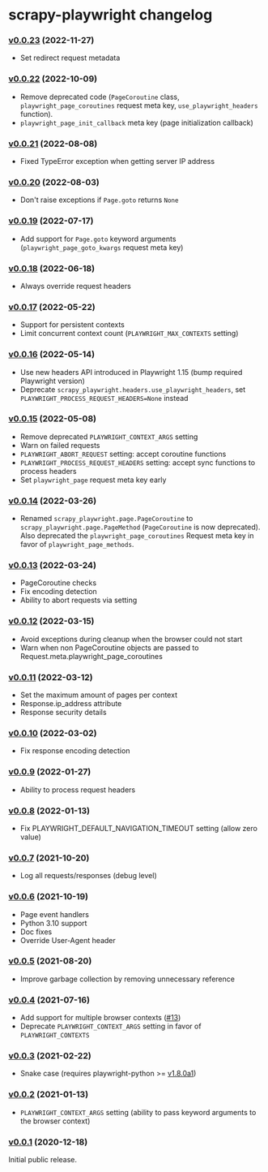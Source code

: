 # scrapy-playwright changelog

### [v0.0.23](https://github.com/scrapy-plugins/scrapy-playwright/releases/tag/v0.0.23) (2022-11-27)

* Set redirect request metadata


### [v0.0.22](https://github.com/scrapy-plugins/scrapy-playwright/releases/tag/v0.0.22) (2022-10-09)

* Remove deprecated code (`PageCoroutine` class, `playwright_page_coroutines` request meta key,
  `use_playwright_headers` function).
* `playwright_page_init_callback` meta key (page initialization callback)


### [v0.0.21](https://github.com/scrapy-plugins/scrapy-playwright/releases/tag/v0.0.21) (2022-08-08)

* Fixed TypeError exception when getting server IP address


### [v0.0.20](https://github.com/scrapy-plugins/scrapy-playwright/releases/tag/v0.0.20) (2022-08-03)

* Don't raise exceptions if `Page.goto` returns `None`


### [v0.0.19](https://github.com/scrapy-plugins/scrapy-playwright/releases/tag/v0.0.19) (2022-07-17)

* Add support for `Page.goto` keyword arguments (`playwright_page_goto_kwargs` request meta key)


### [v0.0.18](https://github.com/scrapy-plugins/scrapy-playwright/releases/tag/v0.0.18) (2022-06-18)

* Always override request headers


### [v0.0.17](https://github.com/scrapy-plugins/scrapy-playwright/releases/tag/v0.0.17) (2022-05-22)

* Support for persistent contexts
* Limit concurrent context count (`PLAYWRIGHT_MAX_CONTEXTS` setting)


### [v0.0.16](https://github.com/scrapy-plugins/scrapy-playwright/releases/tag/v0.0.16) (2022-05-14)

* Use new headers API introduced in Playwright 1.15 (bump required Playwright version)
* Deprecate `scrapy_playwright.headers.use_playwright_headers`, set `PLAYWRIGHT_PROCESS_REQUEST_HEADERS=None` instead


### [v0.0.15](https://github.com/scrapy-plugins/scrapy-playwright/releases/tag/v0.0.15) (2022-05-08)

* Remove deprecated `PLAYWRIGHT_CONTEXT_ARGS` setting
* Warn on failed requests
* `PLAYWRIGHT_ABORT_REQUEST` setting: accept coroutine functions
* `PLAYWRIGHT_PROCESS_REQUEST_HEADERS` setting: accept sync functions to process headers
* Set `playwright_page` request meta key early


### [v0.0.14](https://github.com/scrapy-plugins/scrapy-playwright/releases/tag/v0.0.14) (2022-03-26)

* Renamed `scrapy_playwright.page.PageCoroutine` to `scrapy_playwright.page.PageMethod`
  (`PageCoroutine` is now deprecated). Also deprecated the `playwright_page_coroutines`
  Request meta key in favor of `playwright_page_methods`.


### [v0.0.13](https://github.com/scrapy-plugins/scrapy-playwright/releases/tag/v0.0.13) (2022-03-24)

* PageCoroutine checks
* Fix encoding detection
* Ability to abort requests via setting


### [v0.0.12](https://github.com/scrapy-plugins/scrapy-playwright/releases/tag/v0.0.12) (2022-03-15)

* Avoid exceptions during cleanup when the browser could not start
* Warn when non PageCoroutine objects are passed to Request.meta.playwright_page_coroutines


### [v0.0.11](https://github.com/scrapy-plugins/scrapy-playwright/releases/tag/v0.0.11) (2022-03-12)

* Set the maximum amount of pages per context
* Response.ip_address attribute
* Response security details


### [v0.0.10](https://github.com/scrapy-plugins/scrapy-playwright/releases/tag/v0.0.10) (2022-03-02)

* Fix response encoding detection


### [v0.0.9](https://github.com/scrapy-plugins/scrapy-playwright/releases/tag/v0.0.9) (2022-01-27)

* Ability to process request headers


### [v0.0.8](https://github.com/scrapy-plugins/scrapy-playwright/releases/tag/v0.0.8) (2022-01-13)

* Fix PLAYWRIGHT_DEFAULT_NAVIGATION_TIMEOUT setting (allow zero value)


### [v0.0.7](https://github.com/scrapy-plugins/scrapy-playwright/releases/tag/v0.0.7) (2021-10-20)

* Log all requests/responses (debug level)


### [v0.0.6](https://github.com/scrapy-plugins/scrapy-playwright/releases/tag/v0.0.6) (2021-10-19)

* Page event handlers
* Python 3.10 support
* Doc fixes
* Override User-Agent header


### [v0.0.5](https://github.com/scrapy-plugins/scrapy-playwright/releases/tag/v0.0.5) (2021-08-20)

* Improve garbage collection by removing unnecessary reference

### [v0.0.4](https://github.com/scrapy-plugins/scrapy-playwright/releases/tag/v0.0.4) (2021-07-16)

* Add support for multiple browser contexts ([#13](https://github.com/scrapy-plugins/scrapy-playwright/pull/13))
* Deprecate `PLAYWRIGHT_CONTEXT_ARGS` setting in favor of `PLAYWRIGHT_CONTEXTS`


### [v0.0.3](https://github.com/scrapy-plugins/scrapy-playwright/releases/tag/v0.0.3) (2021-02-22)

* Snake case (requires playwright-python >= [v1.8.0a1](https://github.com/microsoft/playwright-python/releases/tag/v1.8.0a1))


### [v0.0.2](https://github.com/scrapy-plugins/scrapy-playwright/releases/tag/v0.0.2) (2021-01-13)

* `PLAYWRIGHT_CONTEXT_ARGS` setting (ability to pass keyword arguments to the browser context)

### [v0.0.1](https://github.com/scrapy-plugins/scrapy-playwright/releases/tag/v0.0.1) (2020-12-18)

Initial public release.
